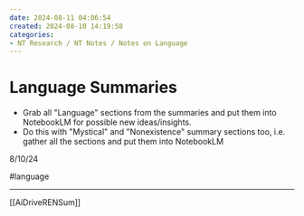 ```yaml
---
date: 2024-08-11 04:06:54
created: 2024-08-10 14:19:58
categories:
- NT Research / NT Notes / Notes on Language
---
```


# Language Summaries

- Grab all "Language" sections from the summaries and put them into NotebookLM for possible new ideas/insights.
- Do this with "Mystical" and "Nonexistence" summary sections too, i.e. gather all the sections and put them into NotebookLM

8/10/24

#language

* * *

[[AiDriveRENSum]]